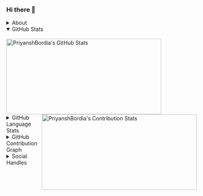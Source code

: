 ### Hi there 👋

<!-- <img src="https://media.giphy.com/media/hvRJCLFzcasrR4ia7z/giphy.gif" width="29px"> -->


<!--
**PriyanshBordia/PriyanshBordia** is a ✨ _special_ ✨ repository because its `README.md` (this file) appears on your GitHub profile.
Here are some ideas to get you started:
-->
<link href="https://cdn.jsdelivr.net/npm/bootstrap@5.0.2/dist/css/bootstrap.min.css" rel="stylesheet" integrity="sha384-EVSTQN3/azprG1Anm3QDgpJLIm9Nao0Yz1ztcQTwFspd3yD65VohhpuuCOmLASjC" crossorigin="anonymous">

<details>
  <summary>About</summary>
- 👋 I'm Priyansh Bordia, web developer 💻 based in India. <br>
- 🏘 I'm pursuing Bachelors in Technology major Computer Science and Engineering from LNMIIT, Jaipur. <br>
- 🔭 I’m currently working with Delta.Exchange. <br>
- 🌱 I’m currently learning AI and Compiler Design along with that I am studying Deep Learning. <br>
- 👯 I’m looking to collaborate on <i>Ocean Cleanup Projects</i>. <br>
- 🤔 I’m looking for help with <i>Finding an interesting project</i>. <br>
- 💬 Ask me about <a href = "https://priyanshbordia.github.io" style="text-decoration: none !important;">anything</a>. <br>
- 📫 How to reach me: <a href = "mailto:priyanshbordia2@gmail.com">E-mail</a>. <br>
- 😄 Pronouns: he / his / him <br>
- 🎯 Life Hack: "Explore 🔥 and Explode 💣 with knowledge". <br>
- ⚡ Fun fact: Being at one place is not that bad.!<br>
</details>

<details open>
<summary>GitHub Stats</summary>
<br>
	<img align="center"  height="200vh" width="410vw" src="https://github-readme-stats.vercel.app/api?username=PriyanshBordia&show_icons=true&theme=dracula&hide_border=true" alt="PriyanshBordia's GitHub Stats" />
	<img  align="right" height="200vh" width="410vw" src="http://github-readme-streak-stats.herokuapp.com?user=PriyanshBordia&theme=dracula&hide_border=true&date_format=M%20j%5B%2C%20Y%5D" alt="PriyanshBordia's Contribution Stats" />  
<br>
</details> 

<details>
  <summary>GitHub Language Stats</summary>
  <br>
  <img src="https://github-readme-stats.vercel.app/api/top-langs/?username=PriyanshBordia&layout=compact" alt="PriyanshBordia's GitHub Language Stats" />
  <br>
</details> 

<details>
  <summary>GitHub Contribution Graph</summary>
  <br>
 <img align="center" src="https://gh-readme.herokuapp.com/graph?username=PriyanshBordia&custom_title=Contribution%20Graph&theme=dracula" alt="PriyanshBordia's Contribution Graph">
  <br>
</details> 

<details>
  <summary>Social Handles</summary>
  <br>
	
  ![Twitter Follow](https://img.shields.io/twitter/follow/priyanshbordia_?label=Follow&style=social)
  [![Connect on LinkedIn](https://img.shields.io/badge/--linkedin?label=LinkedIn&logo=LinkedIn&style=social)](https://www.linkedin.com/in/priyansh-b-81bb8218b) 

<!--   [Résumé](https://drive.google.com/file/d/1-QIbu3gUQHk2LxPiANF322I9xVQ4z-hl/view) -->
<!--   [OctoProfile](https://octoprofile.now.sh/user?id=PriyanshBordia) -->
</details> 

<!-- ![GitHub followers](https://img.shields.io/github/followers/PriyanshBordia?label=Follow&style=social) -->
<!-- <p align="left"> <img src="https://komarev.com/ghpvc/?username=PriyanshBordia&label=Profile%20views&color=0e75b6&style=flat" alt="PriyanshBordia" /> </p> -->
<!--
<a href="https://github.com/PriyanshBordia" aria-label="Follow @PriyanshBordia on GitHub"><img  src="https://img.shields.io/badge/Follow👉-@PriyanshBordia-navy?style=for-the-badge"/>
</a>
-->
<!-- <img src = "https://github.com/PriyanshBordia/PriyanshBordia.github.io/blob/master/Cards/Screenshot%202021-04-25%20at%2011.08.32%20PM.png" /> -->
